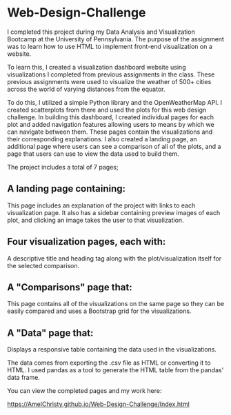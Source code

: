 # Web-Design-Challenge
I completed this project during my Data Analysis and Visualization Bootcamp at the University of Pennsylvania. The purpose of the assignment was to learn how to use HTML to implement front-end visualization on a website.  

To learn this, I created a visualization dashboard website using visualizations I completed from previous assignments in the class. These previous assignments were used to visualize the weather of 500+ cities across the world of varying distances from the equator.   

To do this, I utilized a simple Python library and the OpenWeatherMap API. I created scatterplots from there and used the plots for this web design challenge. In building this dashboard, I created individual pages for each plot and added navigation features allowing users to means by which we can navigate between them. These pages contain the visualizations and their corresponding explanations. I also created a landing page, an additional page where users can see a comparison of all of the plots, and a page that users can use to view the data used to build them.   

The project includes a total of 7 pages; 

## A landing page containing: 

This page includes an explanation of the project with links to each visualization page. It also has a sidebar containing preview images of each plot, and clicking an image takes the user to that visualization. 

## Four visualization pages, each with: 

A descriptive title and heading tag along with the plot/visualization itself for the selected comparison.  

## A "Comparisons" page that: 

This page contains all of the visualizations on the same page so they can be easily compared and uses a Bootstrap grid for the visualizations. 

## A "Data" page that: 

Displays a responsive table containing the data used in the visualizations.  

The data comes from exporting the .csv file as HTML or converting it to HTML. I used pandas as a tool to generate the HTML table from the pandas' data frame. 

You can view the completed pages and my work here: 

 https://AmelChristy.github.io/Web-Design-Challenge/Index.html 


